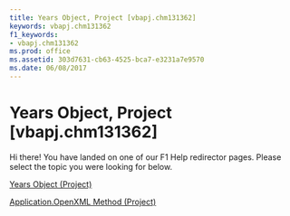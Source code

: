 ```yaml
---
title: Years Object, Project [vbapj.chm131362]
keywords: vbapj.chm131362
f1_keywords:
- vbapj.chm131362
ms.prod: office
ms.assetid: 303d7631-cb63-4525-bca7-e3231a7e9570
ms.date: 06/08/2017
---
```



# Years Object, Project [vbapj.chm131362]

Hi there! You have landed on one of our F1 Help redirector pages. Please select the topic you were looking for below.

[Years Object (Project)](http://msdn.microsoft.com/library/3aa139cf-2fc2-7039-5659-8e2d833b5a4f%28Office.15%29.aspx)

[Application.OpenXML Method (Project)](http://msdn.microsoft.com/library/dcf3dd0e-78ec-b95c-b890-dca5507acd92%28Office.15%29.aspx)


